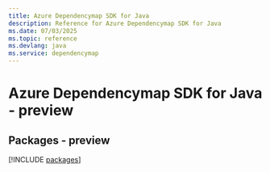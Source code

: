 ```yaml
---
title: Azure Dependencymap SDK for Java
description: Reference for Azure Dependencymap SDK for Java
ms.date: 07/03/2025
ms.topic: reference
ms.devlang: java
ms.service: dependencymap
---
```

# Azure Dependencymap SDK for Java - preview
## Packages - preview
[!INCLUDE [packages](dependencymap-index.md)]